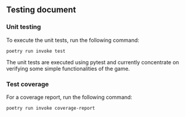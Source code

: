 ## Testing document

### Unit testing

To execute the unit tests, run the following command:

```poetry run invoke test```

The unit tests are executed using pytest and currently concentrate on verifying some simple functionalities of the game.

### Test coverage

For a coverage report, run the following command:

```poetry run invoke coverage-report```
